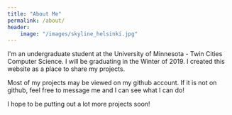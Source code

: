 ```yaml
---
title: "About Me"
permalink: /about/
header: 
    image: "/images/skyline_helsinki.jpg"
--- 
```


I'm an undergraduate student at the University of Minnesota - Twin Cities Computer Science. I will be graduating in the Winter of 2019. I created this website as a place to share my projects.

Most of my projects may be viewed on my github account. If it is not on github, feel free to message me and I can see what I can do!

I hope to be putting out a lot more projects soon!